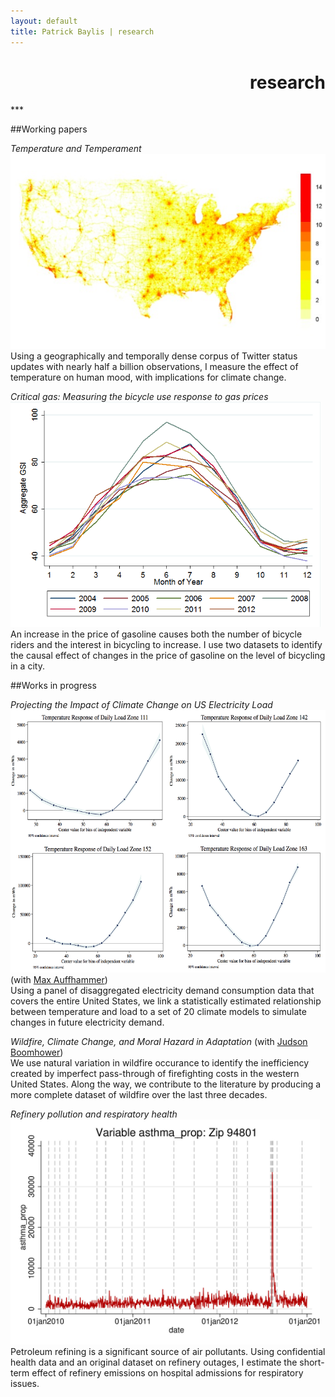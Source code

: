 ```yaml
---
layout: default
title: Patrick Baylis | research
---
```

<h1 align="right">research</h1>
***

##Working papers

<span id="popup"><em>Temperature and Temperament</em>
<img src="images/projects/temptemp2.jpg"/></span><br>
Using a geographically and temporally dense corpus of Twitter status updates with nearly half a billion observations, I measure the effect of temperature on human mood, with implications for climate change.

<span id="popup"><em>Critical gas: Measuring the bicycle use response to gas prices</em><img src="images/projects/bike.png" alt="Critical gas" height="360px"/></span><br>
An increase in the price of gasoline causes both the number of bicycle riders and the interest in bicycling to increase. I use two datasets to identify the causal effect of changes in the price of gasoline on the level of bicycling in a city.

##Works in progress

<span id="popup"><em>Projecting the Impact of Climate Change on US Electricity Load</em><img src="images/projects/projectload.png" alt="Projecting load" height="420px"/></span> (with <a href="http://www.auffhammer.com/">Max Auffhammer</a>)<br>
Using a panel of disaggregated electricity demand consumption data that covers the entire United States, we link a statistically estimated relationship between temperature and load to a set of 20 climate models to simulate changes in future electricity demand.

<span><em>Wildfire, Climate Change, and Moral Hazard in Adaptation</em></span> (with [Judson Boomhower](https://are.berkeley.edu/candidate/Judson-Boomhower))<br>
We use natural variation in wildfire occurance to identify the inefficiency created by imperfect pass-through of firefighting costs in the western United States. Along the way, we contribute to the literature by producing a more complete dataset of wildfire over the last three decades.

<span><em>Refinery pollution and respiratory health</em><img src="images/projects/respHealth.jpg" alt="Refinery pollution and respiratory health" height="360px"/></span><br>
Petroleum refining is a significant source of air pollutants. Using confidential health data and an original dataset on refinery outages, I estimate the short-term effect of refinery emissions on hospital admissions for respiratory issues.  

